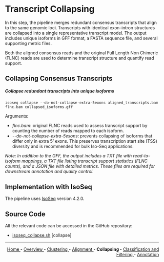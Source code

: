 
# Transcript Collapsing

In this step, the pipeline merges redundant consensus transcripts that align to the same genomic loci. Transcripts with identical exon–intron structures are collapsed into a single representative transcript model. The output includes unique isoforms in GFF format, a FASTA sequence file, and several supporting metric files.

Both the aligned consensus reads and the original Full Length Non Chimeric (FLNC) reads are used to determine transcript structure and quantify read support.

## Collapsing Consensus Transcripts

##### Collapse redundant transcripts into unique isoforms

```text
isoseq collapse --do-not-collapse-extra-5exons aligned_transcripts.bam flnc.bam collapsed_isoforms.gff
```

Arguments:

- *flnc.bam*: original FLNC reads used to assess transcript support by counting the number of reads mapped to each isoform.
- *-\-do-not-collapse-extra-5exons*: prevents collapsing of isoforms that differ only in extra 5’ exons. This preserves transcription start site (TSS) diversity and is recommended for bulk Iso-Seq applications.

*Note: In addition to the GFF, the output includes a TXT file with read-to-isoform mappings, a TXT file listing transcript support statistics (FLNC counts), and a JSON file with detailed metrics. These files are required for downstream annotation and quality control.*

## Implementation with IsoSeq

The pipeline uses [IsoSeq](https://github.com/PacificBiosciences/IsoSeq) version 4.2.0.

## Source Code

All the relevant code can be accessed in the GitHub repository:

  - [isoseq_collapse.sh](https://github.com/smaht-dac/rnaseq-pipelines/blob/main/dockerfiles/isoseq/isoseq_collapse.sh) [collapse]

---

<!-- This section relies on the html links generated by GitHub Pages 
and will not render correctly in Markdown -->
<div style="text-align: right">
    <a href="/pipelines-docs/"> Home </a> -
    <a href="0_Overview.html"> Overview </a> -
    <a href="1_Clustering.html"> Clustering </a> -
    <a href="2_Alignment.html"> Alignment </a> -
    <a> <b> Collapsing </b> </a> -
    <a href="4_Classification_and_Filtering.html"> Classification and Filtering </a> -
    <a href="5_Annotation.html"> Annotation </a>
</div>
